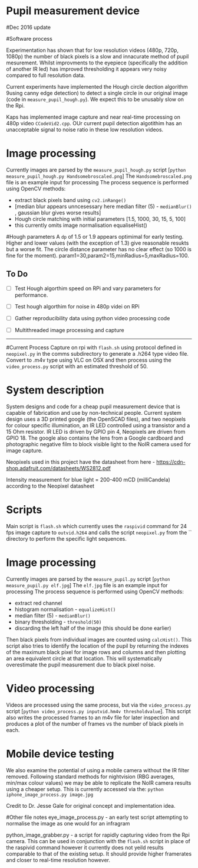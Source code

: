 # Pupil measurement device

#Dec 2016 update

#Software process

Experimentation has shown that for low resolution videos (480p, 720p, 1080p) the number of black pixels is a slow and innacurate method of pupil mesurement. Whilst improvments to the eyepiece (specifically the addition of another IR led) has improved thresholding it appears very noisy compared to full resolution data.

Current experiments have implemented the Hough circle dection algorithm 9using canny edge detection) to detect a single circle in our original image (code in `measure_pupil_hough.py`). We expect this to be unusably slow on the Rpi.

Kaps has implemented image capture and near real-time processing on 480p video `CCodeVid2.cpp`. OUr current pupil detection algotithim has an unacceptable signal to noise ratio in these low resolution videos. 

# Image processing
Currently images are parsed by the `measure_pupil_hough.py` script [`python measure_pupil_hough.py Handsomebroscaled.png`] 
The `Handsomebroscaled.png` file is an example input for processing
The process sequence is performed using OpenCV methods:
  - extract black pixels band using `cv2.inRange()`
  - [median blur appears unncesessary here median filter (5) - `medianBlur()` , gaussian blur gives worse results]
  - Hough circle matching with initial parameters [1.5, 1000, 30, 15, 5, 100]
  - this currently omits image normalisation equaliseHist() 

#Hough parameters
A `dp` of 1.5 or 1.9 appears optimimal for early testing. Higher and lower values (with the exception of 1.3) give reasonable resukts but a worse fit. The circle distance parameter has no clear effect (so 1000 is fine for the moment).                        param1=30,param2=15,minRadius=5,maxRadius=100.

## To Do
 - [ ] Test Hough algorthim speed on RPi and vary parameters for performance.
 - [ ] Test hough algorthim for noise in 480p videi on RPi
 - [ ] Gather reproducibility data using python video processing code
 - [ ] Multithreaded image processing and capture


--------

#Current Process
Capture on rpi with `flash.sh` using protocol defined in `neopixel.py` in the comms subdirectory to generate a .h264 type video file. Convert to .m4v type using VLC on OSX and then process using the `video_process.py` script with an estimated threshold of 50.

# System description
System designs and code for a cheap pupil measurement device that is capable of fabrication and use by non-technical people.
Current system design uses a 3D printed google (the OpenSCAD files), and two neopixels for colour specific illumination, an IR LED controlled using a transistor and a 15 Ohm resistor.  IR LED is driven by GPIO pin 4, Neopixels are driven from GPIO 18. The google also contains the lens from a Google cardboard and photographic negative film to block visible light to the NoIR camera used for image capture.

Neopixels used in this project have the datasheet from here - https://cdn-shop.adafruit.com/datasheets/WS2812.pdf

Intensity measurement for blue light = 200-400 mCD (milliCandela) according to the Neopixel datasheet


# Scripts
Main script is `flash.sh` which currently uses the `raspivid` command for 24 fps image capture to `outvid.h264` and calls the script `neopixel.py` from the `` directory to perform the specific light sequences. 

# Image processing
Currently images are parsed by the `measure_pupil.py` script [`python measure_pupil.py elf.jpg`] 
The `elf.jpg` file is an example input for processing
The process sequence is performed using OpenCV methods:
  - extract red channel
  - histogram normalisation - `equalizeHist()`
  - median filter (5) - `medianBlur()`
  - binary thresholding - `threshold(50)`
  - discarding the left half of the image (this should be done earlier)

Then black pixels from individual images are counted using `calcHist()`. This script also tries to identify the location of the pupil by returning the indexes of the maximum black pixel for image rows and columns and then plotting an area equivalent circle at that location. This will systematically overestimate the pupil measurement due to black pixel noise.

# Video processing
Videos are processed using the same process, but via the `video_process.py` script [`python video_process.py inputvid.hm4v thresholdvalue`]. This script also writes the processed frames to an m4v file for later inspection and produces a plot of the number of frames vs the number of black pixels in each.

# Mobile device testing
We also examine the potential of using a mobile camera without the IR filter removed. 
Following standard methods for nightvision (RBG averages, min/max colour values) we may be able to replicate the NoIR camera results using a cheaper setup. This is currently accessed via the:
`python iphone_image_process.py image.jpg`

Credit to Dr. Jesse Gale for original concept and implementation idea.

#Other file notes
eye_image_process.py - an early test script attempting to normalise the image as one would for an infragram

python_image_grabber.py - a script for rapidly capturing video from the Rpi camera. This can be used in conjunction with the `flash.sh` script in place of the raspivid command however it currently does not yeild results comparable to that of the existing setup. It should provide higher framerates and closer to real-time resolution however. 
